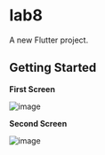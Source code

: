 # lab8

A new Flutter project.
## Getting Started

**First Screen**

![image](https://github.com/user-attachments/assets/76985aad-bdaa-4086-ab48-0ea33436fb18)


**Second Screen**

![image](https://github.com/user-attachments/assets/5a252d84-09b0-46af-8418-87f103daf3cf)

